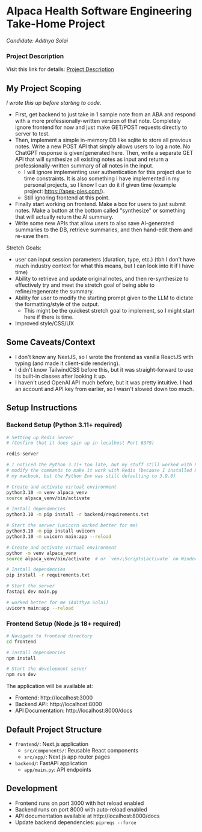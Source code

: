 # Alpaca Health Software Engineering Take-Home Project

_Candidate: Adithya Solai_

### Project Description

Visit this link for details:
[Project Description](./ProjectDescription.md)

## My Project Scoping

_I wrote this up before starting to code._

- First, get backend to just take in 1 sample note from an ABA and respond with a more professionally-written version of that note. Completely ignore frontend for now and just make GET/POST requests directly to server to test.
- Then, implement a simple in-memory DB like sqlite to store all previous notes. Write a new POST API that simply allows users to log a note. No ChatGPT response is given/generated here. Then, write a separate GET API that will synthesize all existing notes as input and return a professionally-written summary of all notes in the input.
  - I will ignore implementing user authentication for this project due to time constraints. It is also something I have implemented in my personal projects, so I know I can do it if given time (example project: https://apex-pies.com/).
  - Still ignoring frontend at this point.
- Finally start working on frontend. Make a box for users to just submit notes. Make a button at the bottom called "synthesize" or something that will actually return the AI summary.
- Write some new APIs that allow users to also save AI-generated summaries to the DB, retrieve summaries, and then hand-edit them and re-save them.

Stretch Goals:
- user can input session parameters (duration, type, etc.) (tbh I don't have much industry context for what this means, but I can look into it if I have time)
- Ability to retrieve and update original notes, and then re-synthesize to effectively try and meet the stretch goal of being able to refine/regenerate the summary.
- Ability for user to modify the starting prompt given to the LLM to dictate the formatting/style of the output.
  - This might be the quickest stretch goal to implement, so I might start here if there is time.
- Improved style/CSS/UX

## Some Caveats/Context

- I don't know any NextJS, so I wrote the frontend as vanilla ReactJS with typing (and made it client-side rendering).
- I didn't know TailwindCSS before this, but it was straight-forward to use its built-in classes after looking it up.
- I haven't used OpenAI API much before, but it was pretty intuitive. I had an account and API key from earlier, so I wasn't slowed down too much.

## Setup Instructions

### Backend Setup (Python 3.11+ required)

```bash
# Setting up Redis Server
# (Confirm that it does spin up in localhost Port 6379)

redis-server

```


```bash
# I noticed the Python 3.11+ too late, but my stuff still worked with Python 3.10, but I had to 
# modify the commands to make it work with Redis (because I installed Redis with Python3.10 on 
# my macbook, but the Python Env was still defaulting to 3.9.6)

# Create and activate virtual environment
python3.10 -m venv alpaca_venv
source alpaca_venv/bin/activate

# Install dependencies
python3.10 -m pip install -r backend/requirements.txt

# Start the server (uvicorn worked better for me)
python3.10 -m pip install uvicorn
python3.10 -m uvicorn main:app --reload
```

```bash
# Create and activate virtual environment
python -m venv alpaca_venv
source alpaca_venv/bin/activate  # or `venv\Scripts\activate` on Windows

# Install dependencies
pip install -r requirements.txt

# Start the server
fastapi dev main.py

# worked better for me (Adithya Solai)
uvicorn main:app --reload
```

### Frontend Setup (Node.js 18+ required)

```bash
# Navigate to frontend directory
cd frontend

# Install dependencies
npm install

# Start the development server
npm run dev
```

The application will be available at:

- Frontend: http://localhost:3000
- Backend API: http://localhost:8000
- API Documentation: http://localhost:8000/docs

## Default Project Structure

- `frontend/`: Next.js application
  - `src/components/`: Reusable React components
  - `src/app/`: Next.js app router pages
- `backend/`: FastAPI application
  - `app/main.py`: API endpoints

## Development

- Frontend runs on port 3000 with hot reload enabled
- Backend runs on port 8000 with auto-reload enabled
- API documentation available at http://localhost:8000/docs
- Update backend dependencies: `pipreqs --force`

